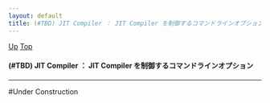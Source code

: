 ```yaml
---
layout: default
title: (#TBD) JIT Compiler ： JIT Compiler を制御するコマンドラインオプション
---
```

[Up](noOxQxWa0l.html) [Top](../index.html)

#### (#TBD) JIT Compiler ： JIT Compiler を制御するコマンドラインオプション

--- 
#Under Construction






